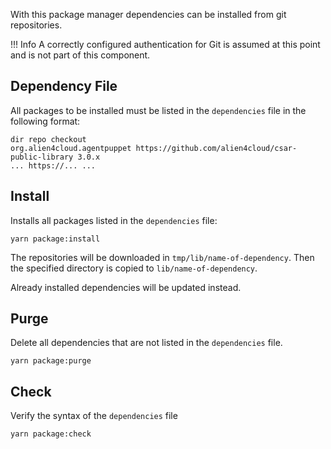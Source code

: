 With this package manager dependencies can be installed from git repositories.

!!! Info
    A correctly configured authentication for Git is assumed at this point and is not part of this component.

## Dependency File
All packages to be installed must be listed in the `dependencies` file in the following format:
```linenums="1"
dir repo checkout
org.alien4cloud.agentpuppet https://github.com/alien4cloud/csar-public-library 3.0.x
... https://... ...
```

## Install
Installs all packages listed in the `dependencies` file:

```linenums="1"
yarn package:install
```
The repositories will be downloaded in `tmp/lib/name-of-dependency`.
Then the specified directory is copied to `lib/name-of-dependency`.

Already installed dependencies will be updated instead.

## Purge
Delete all dependencies that are not listed in the `dependencies` file.
```linenums="1"
yarn package:purge
```

## Check
Verify the syntax of the `dependencies` file
```linenums="1"
yarn package:check
```